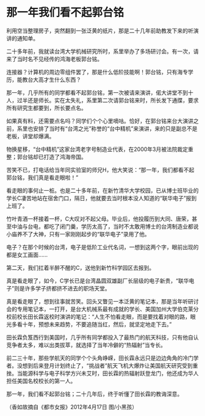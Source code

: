 # 那一年我们看不起郭台铭

利用空当整理房子，突然翻到一张泛黄的纸片，那是二十几年前助教发下来的听演讲的通知单。

二十多年前，我就读台湾大学机械研究所时，系里举办了多场研讨会。有一次，请来了当时名不见经传的鸿海老板郭台铭。

连接器？计算机的周边零组件罢了，那是什么低阶技能啊！郭台铭，只有海专学历，能教台大高才生什么东西？

那一年，几乎所有的同学都看不起郭台铭，第一次被请来演讲，偌大讲堂不到十人，过半还是师长。实在太失礼，系里第二次请郭台铭来时，所长发下通牒，要求所有研究生都要到，所长要点名。

如果真有料，还需要点名吗？同学们个个心里嘀咕。恰好，在郭台铭来台大演讲之前，系里也安排了当时有“台湾之光”称誉的“台中精机”来演讲，来的只是副总不是老板，讲堂却爆满。

物换星移，“台中精机”这家台湾老字号制造业代表，在2000年3月被法院裁定重整；郭台铭却已打造了鸿海帝国。

苦笑不已，打电话给当年同实验室的师兄H，他大笑说：“那一年，我们都看不起郭台铭，我们真是看走眼啦！”

看走眼的事何止一桩。也是二十多年前，在新竹清华大学校园，已从博士班毕业的学长C凄苦地站在宿舍门口，隔日，他就要去当时根本没人知道的“联华电子”报到上班了。

竹叶青酒一杯接着一杯，C大叹对不起父母。毕业后，他投履历到大同、唐荣，甚至中油与台电，都吃了闭门羹，学历太高了，当时不太敢用博士的台湾制造业都说小庙养不了大神，只有一家刚刚起步的“联华电子”录用了他。

电子？在那个时候的台湾，电子是低阶工业代名词，一想到这两个字，眼前出现的都是女工画面……

第二天，我们扛着半醉不醒的C，送他到新竹科学园区去报到。

真是看走眼了，如今，C学长已是台湾晶圆双雄副厂长层级的电子新贵，“联华电子”则是许多学子挤都挤不进去的职场天堂。

真是看走眼了，想到往事就苦笑。回头又瞥见一本泛黄的笔记本，那是当年听研讨会的专用笔记本，一打开，是台大机械系最有成就的学长、美国加州大学伯克莱分校前校长田长霖返校时演讲的笔记：“人生不怕看走眼，而是要找着对眼的路，眼光多看十年，预想未来趋势，不要追随当红，然后，就坚定地走下去。”

田长霖负笈西行到美国时，几乎所有同学都投入了最热门的航天科技，只有他自认竞争者太多，难以出类拔萃，就选择了当年冷僻的“热辐射”当专长。

前二三十年，那些学航天的同学个个头角峥嵘，田长霖永远只是边边角角的冷门学者。没想到后来登月计划终止了，“挑战者”航天飞机大爆炸让美国航天研究受到重挫。当能源科学与电子科学方兴未艾时，田长霖的热辐射跃登龙门，他还成为华人担任美国名校校长的第一人。

那一年，我们看不起郭台铭；二十几年后，终于听懂了田长霖的教诲深意。

（香如故摘自《都市女报》2012年4月17日 图/小黑孩）